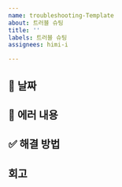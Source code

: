 ```yaml
---
name: troubleshooting-Template
about: 트러블 슈팅
title: ''
labels: 트러블 슈팅
assignees: himi-i

---
```


## 📆 날짜
<!-- 예: 2025-04-16 -->



## 🐞 에러 내용
<!-- 발생한 에러 메시지, 상황 등을 명확히 작성 -->



## ✅ 해결 방법
<!-- 코드 레벨에서 어떻게 수정했는지 기록 -->


## 회고
